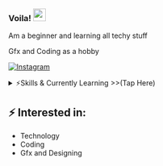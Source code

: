 ### Voila! <img src="https://media.giphy.com/media/hvRJCLFzcasrR4ia7z/giphy.gif" width="25px">

Am a beginner and learning all techy stuff

  Gfx and Coding as a hobby

[![Instagram][insta-shield]][insta-url]
<details>
 <summary>⚡️Skills & Currently Learning     >>(Tap Here) </summary>
<br />
<img alt="Python" src="https://img.shields.io/badge/python%20-%2314354C.svg?&style=for-the-badge&logo=python&logoColor=white"/>
<img alt="Java" src="https://img.shields.io/badge/java-%23ED8B00.svg?&style=for-the-badge&logo=java&logoColor=white"/>
<img alt="CSS3" src="https://img.shields.io/badge/css3%20-%231572B6.svg?&style=for-the-badge&logo=css3&logoColor=white"/>
<img alt="html" src="https://img.shields.io/badge/HTML-239120?style=for-the-badge&logo=html5&logoColor=white"/>
<img alt="flask" src="https://img.shields.io/badge/Flask-000000?style=for-the-badge&logo=flask&logoColor=white"/>
<img alt="bootstrap" src="https://img.shields.io/badge/Bootstrap-563D7C?style=for-the-badge&logo=bootstrap&logoColor=white"/>
<img alt="JavaScript" src="https://img.shields.io/badge/JavaScript-F7DF1E?style=for-the-badge&logo=javascript&logoColor=black"/>
<img alt="Django" src="https://img.shields.io/badge/Django-092E20?style=for-the-badge&logo=django&logoColor=white"/>
<img alt="Adobe" src="https://img.shields.io/badge/adobe%20-%23FF0000.svg?&style=for-the-badge&logo=adobe&logoColor=white"/>
<img alt="Adobe Photoshop" src="https://img.shields.io/badge/adobe%20photoshop%20-%2331A8FF.svg?&style=for-the-badge&logo=adobe%20photoshop&logoColor=white"/>
<img alt="Adobe Illustrator" src="https://img.shields.io/badge/adobe%20illustrator%20-%23FF9A00.svg?&style=for-the-badge&logo=adobe%20illustrator&logoColor=white"/>
<img alt="Visual Studio Code" src="https://img.shields.io/badge/Visual%20Studio%20Code-0078d7.svg?&style=for-the-badge&logo=visual-studio-code&logoColor=white"/>
</details>

## ⚡ Interested in:
- Technology
- Coding
- Gfx and Designing 


[insta-shield]: https://img.shields.io/badge/Instagram-E4405F?style=for-the-badge&logo=instagram&logoColor=white
[insta-url]: https://www.instagram.com/zeronedinsta
